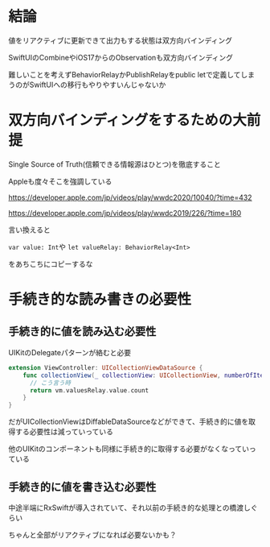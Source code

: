 # 結論

値をリアクティブに更新できて出力もする状態は双方向バインディング

SwiftUIのCombineやiOS17からのObservationも双方向バインディング

難しいことを考えずBehaviorRelayかPublishRelayをpublic letで定義してしまうのがSwiftUIへの移行もやりやすいんじゃないか

# 双方向バインディングをするための大前提

Single Source of Truth(信頼できる情報源はひとつ)を徹底すること

Appleも度々そこを強調している

https://developer.apple.com/jp/videos/play/wwdc2020/10040/?time=432

https://developer.apple.com/jp/videos/play/wwdc2019/226/?time=180

言い換えると

`var value: Int`や `let valueRelay: BehaviorRelay<Int>`

をあちこちにコピーするな

# 手続き的な読み書きの必要性

## 手続き的に値を読み込む必要性

UIKitのDelegateパターンが絡むと必要

```swift
extension ViewController: UICollectionViewDataSource {
    func collectionView(_ collectionView: UICollectionView, numberOfItemsInSection section: Int) -> Int {
      // こう言う時
      return vm.valuesRelay.value.count
    }
}
```

だがUICollectionViewはDiffableDataSourceなどができて、手続き的に値を取得する必要性は減っていっている

他のUIKitのコンポーネントも同様に手続き的に取得する必要がなくなっていっている

## 手続き的に値を書き込む必要性

中途半端にRxSwiftが導入されていて、それ以前の手続き的な処理との橋渡しぐらい

ちゃんと全部がリアクティブになれば必要ないかも？
